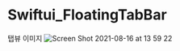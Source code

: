 # Swiftui_FloatingTabBar

탭뷰 이미지
![Screen Shot 2021-08-16 at 13 59 22](https://user-images.githubusercontent.com/45585570/129513365-3fc4d16e-42ee-46ce-ae8b-718b631df1ce.png)
